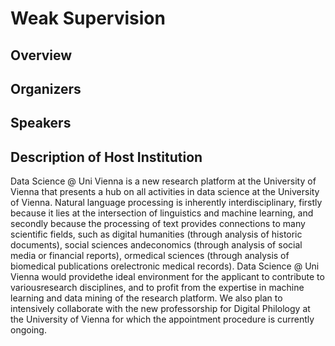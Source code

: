 # Weak Supervision

## Overview

## Organizers

## Speakers

## Description of Host Institution
Data Science @ Uni Vienna is a new research platform at the University of Vienna that presents a hub on all activities in data science at the University of Vienna. Natural language processing is inherently interdisciplinary, firstly because it lies at the intersection of linguistics and machine learning, and secondly because the processing of text provides connections to many scientific fields, such as digital humanities (through analysis of historic documents), social sciences andeconomics (through analysis of social media or financial reports), ormedical sciences (through analysis of biomedical publications orelectronic medical records). Data Science @ Uni Vienna would providethe ideal environment for the applicant to contribute to variousresearch disciplines, and to profit from the expertise in machine learning and data mining of the research platform. We also plan to intensively collaborate with the new professorship for Digital Philology at the University of Vienna for which the appointment procedure is currently ongoing.
